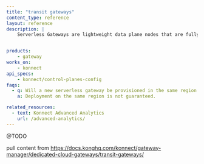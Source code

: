 ```yaml
---
title: "transit gateways"
content_type: reference
layout: reference
description: | 
    Serverless Gateways are lightweight data plane nodes that are fully managed by {{site.konnect_short_name}}.


products:
    - gateway
works_on:
    - konnect
api_specs:
    - konnect/control-planes-config
faqs:
  - q: Will a new serverless gateway be provisioned in the same region as {{site.konnect_short_name}}?
    a: Deployment on the same region is not guaranteed. 

related_resources:
  - text: Konnect Advanced Analytics
    url: /advanced-analytics/
---
```


@TODO

pull content from 
https://docs.konghq.com/konnect/gateway-manager/dedicated-cloud-gateways/transit-gateways/